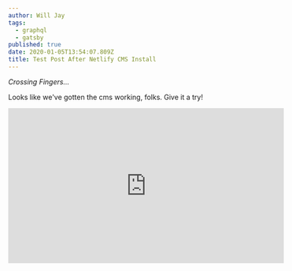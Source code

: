 ```yaml
---
author: Will Jay
tags:
  - graphql
  - gatsby
published: true
date: 2020-01-05T13:54:07.809Z
title: Test Post After Netlify CMS Install
---
```

*Crossing Fingers...*

Looks like we've gotten the cms working, folks. Give it a try!

<iframe width="560" height="315" src="https://www.youtube.com/embed/CZ0JBAf3_r4" frameborder="0" allow="accelerometer; autoplay; encrypted-media; gyroscope; picture-in-picture" allowfullscreen></iframe>
